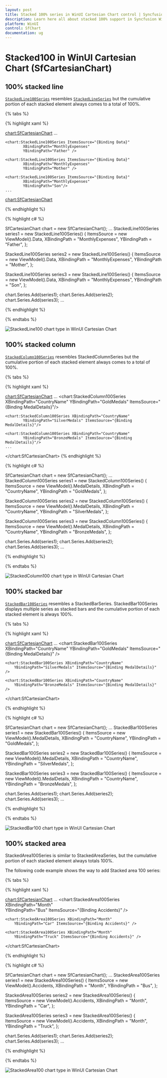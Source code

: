 ```yaml
---
layout: post
title: Stacked 100% series in WinUI Cartesian Chart control | Syncfusion
description: Learn here all about stacked 100% support in Syncfusion WinUI Chart(SfChart) control with stacked 100% line, area, column chart types support and more.
platform: WinUI
control: SfChart
documentation: ug
---
```


# Stacked100 in WinUI Cartesian Chart (SfCartesianChart)

## 100% stacked line

[`StackedLine100Series`]() resembles [`StackedLineSeries`]() but the cumulative portion of each stacked element always comes to a total of 100%. 

{% tabs %}

{% highlight xaml %}

<chart:SfCartesianChart>
    ...

    <chart:StackedLine100Series ItemsSource="{Binding Data}" 
            XBindingPath="MonthlyExpenses" 
            YBindingPath="Father" />

    <chart:StackedLine100Series ItemsSource="{Binding Data}"
            XBindingPath="MonthlyExpenses"  
            YBindingPath="Mother" />

    <chart:StackedLine100Series ItemsSource="{Binding Data}"
            XBindingPath="MonthlyExpenses" 
            YBindingPath="Son"/>
    ...
<chart:SfCartesianChart>

{% endhighlight %}

{% highlight c# %}

SfCartesianChart chart = new SfCartesianChart();
...
StackedLine100Series series1 = new StackedLine100Series()
{
    ItemsSource = new ViewModel().Data,
    XBindingPath = "MonthlyExpenses",
    YBindingPath = "Father",
};

StackedLine100Series series2 = new StackedLine100Series()
{
    ItemsSource = new ViewModel().Data,
    XBindingPath = "MonthlyExpenses",
    YBindingPath = "Mother",
};

StackedLine100Series series3 = new StackedLine100Series()
{
    ItemsSource = new ViewModel().Data,
    XBindingPath = "MonthlyExpenses",
    YBindingPath = "Son",
};

chart.Series.Add(series1);
chart.Series.Add(series2);
chart.Series.Add(series3);
...

{% endhighlight %}

{% endtabs %}

![StackedLine100 chart type in WinUI Cartesian Chart](Stacking100_Series_Images/stackedline100_chart.png)

## 100% stacked column

[`StackedColumn100Series`]() resembles StackedColumnSeries but the cumulative portion of each stacked element always comes to a total of 100%. 

{% tabs %}

{% highlight xaml %}

<chart:SfCartesianChart>
    ...
    <chart:StackedColumn100Series XBindingPath="CountryName" 
            YBindingPath="GoldMedals" ItemsSource="{Binding MedalDetails}"/>

    <chart:StackedColumn100Series XBindingPath="CountryName"
            YBindingPath="SilverMedals" ItemsSource="{Binding MedalDetails}"/>

    <chart:StackedColumn100Series XBindingPath="CountryName" 
            YBindingPath="BronzeMedals" ItemsSource="{Binding MedalDetails}"/>
    ...
</chart:SfCartesianChart>
{% endhighlight %}

{% highlight c# %}

SfCartesianChart chart = new SfCartesianChart();
...
StackedColumn100Series series1 = new StackedColumn100Series()
{
    ItemsSource = new ViewModel().MedalDetails,
    XBindingPath = "CountryName",
    YBindingPath = "GoldMedals",
};

StackedColumn100Series series2 = new StackedColumn100Series()
{
    ItemsSource = new ViewModel().MedalDetails,
    XBindingPath = "CountryName",
    YBindingPath = "SilverMedals",
};

StackedColumn100Series series3 = new StackedColumn100Series()
{
    ItemsSource = new ViewModel().MedalDetails,
    XBindingPath = "CountryName",
    YBindingPath = "BronzeMedals",
};

chart.Series.Add(series1);
chart.Series.Add(series2);
chart.Series.Add(series3);
...

{% endhighlight %}

{% endtabs %}

![StackedColumn100 chart type in WinUI Cartesian Chart](Stacking100_Series_Images/stackedcolumn100_chart.png)

## 100% stacked bar

[`StackedBar100Series`]() resembles a StackedBarSeries. StackedBar100Series displays multiple series as stacked bars and the cumulative portion of each stacked element is always 100%. 

{% tabs %}

{% highlight xaml %}

<chart:SfCartesianChart>
    ...
    <chart:StackedBar100Series XBindingPath="CountryName" 
        YBindingPath="GoldMedals" ItemsSource="{Binding MedalDetails}" />

    <chart:StackedBar100Series XBindingPath="CountryName"                          
        YBindingPath="SilverMedals" ItemsSource="{Binding MedalDetails}" />

    <chart:StackedBar100Series XBindingPath="CountryName" 
        YBindingPath="BronzeMedals" ItemsSource="{Binding MedalDetails}" />

</chart:SfCartesianChart>

{% endhighlight %}

{% highlight c# %}

SfCartesianChart chart = new SfCartesianChart();
...
StackedBar100Series series1 = new StackedBar100Series()
{
    ItemsSource = new ViewModel().MedalDetails,
    XBindingPath = "CountryName",
    YBindingPath = "GoldMedals",
};

StackedBar100Series series2 = new StackedBar100Series()
{
    ItemsSource = new ViewModel().MedalDetails,
    XBindingPath = "CountryName",
    YBindingPath = "SilverMedals",
};

StackedBar100Series series3 = new StackedBar100Series()
{
    ItemsSource = new ViewModel().MedalDetails,
    XBindingPath = "CountryName",
    YBindingPath = "BronzeMedals",
};

chart.Series.Add(series1);
chart.Series.Add(series2);
chart.Series.Add(series3);
...

{% endhighlight %}

{% endtabs %}

![StackedBar100 chart type in WinUI Cartesian Chart](Stacking100_Series_Images/stackedbar100_chart.png)

## 100% stacked area

StackedArea100Series is similar to StackedAreaSeries, but the cumulative portion of each stacked element always totals 100%. 

The following code example shows the way to add Stacked area 100 series:

{% tabs %}

{% highlight xaml %}

<chart:SfCartesianChart>
    ...
    <chart:StackedArea100Series XBindingPath="Month"         
        YBindingPath="Bus" ItemsSource="{Binding Accidents}" />

    <chart:StackedArea100Series XBindingPath="Month" 
        YBindingPath="Car" ItemsSource="{Binding Accidents}" />

    <chart:StackedArea100Series XBindingPath="Month" 
        YBindingPath="Truck" ItemsSource="{Binding Accidents}" />
</chart:SfCartesianChart>

{% endhighlight %}

{% highlight c# %}

SfCartesianChart chart = new SfCartesianChart();
...
StackedArea100Series series1 = new StackedArea100Series()
{
    ItemsSource = new ViewModel().Accidents,
    XBindingPath = "Month",
    YBindingPath = "Bus",
};

StackedArea100Series series2 = new StackedArea100Series()
{
    ItemsSource = new ViewModel().Accidents,
    XBindingPath = "Month",
    YBindingPath = "Car",
};

StackedArea100Series series3 = new StackedArea100Series()
{
    ItemsSource = new ViewModel().Accidents,
    XBindingPath = "Month",
    YBindingPath = "Truck",
};

chart.Series.Add(series1);
chart.Series.Add(series2);
chart.Series.Add(series3);
...

{% endhighlight %}

{% endtabs %}

![StackedArea100 chart type in WinUI Cartesian Chart](Stacking100_Series_Images/stackedarea100_chart.png)
